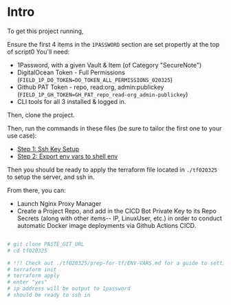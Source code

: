 # Intro

To get this project running,

Ensure the first 4 items in the `1PASSWORD` section are set propertly at the top of script0
You'll need:

- 1Password, with a given Vault & Item (of Category "SecureNote")
- DigitalOcean Token - Full Permissions (`FIELD_1P_DO_TOKEN=DO_TOKEN_ALL_PERMISSIONS_020325`)
- Github PAT Token - repo, read:org, admin:publickey (`FIELD_1P_GH_TOKEN=GH_PAT_repo_read-org_admin-publickey`)
- CLI tools for all 3 installed & logged in.

Then, clone the project.

Then, run the commands in these files (be sure to tailor the first one to your use case):

- [Step 1: Ssh Key Setup](./tf020325/prep-for-tf/STEP1-SSH-KEY-SETUP.md')
- [Step 2: Export env vars to shell env](./tf020325/prep-for-tf/STEP2-EXPORT-ENV-VARS-TO-SHELL.md')

Then you should be ready to apply the terraform file located in `./tf020325` to setup the server, and ssh in.

From there, you can:

- Launch Nginx Proxy Manager
- Create a Project Repo, and add in the CICD Bot Private Key to its Repo Secrets (along with other items-- IP, LinuxUser, etc.) in order to conduct automatic Docker image deployments via Github Actions CICD.

```bash

# git clone PASTE_GIT_URL
# cd tf020325

# !!! Check out ./tf020325/prep-for-tf/ENV-VARS.md for a guide to setting up ssh keys & shell env
# terraform init
# terraform apply
# enter "yes"
# ip address will be output to 1password
# should be ready to ssh in

```

